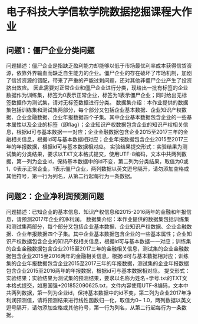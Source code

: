 # 电子科技大学信软学院数据挖掘课程大作业

## 问题1：僵尸企业分类问题
问题描述：僵尸企业是指缺乏盈利能力却能够以低于市场最优利率成本获得信贷资源，依靠外界输血而缺乏自生能力的企业。僵尸企业的存在破坏了市场机制，加剧了信贷资源的错配，带来了严重的产能过剩问题，还对其他非僵尸企业产生了投资挤出效应。 因此需要对正常企业和僵尸企业进行分类，现给出一批有标签的企业数据作为训练集，标签为0表示正常企业，标签为1表示僵尸企业；同时给出无标签数据作为测试集，请对无标签数据进行分类。
数据集介绍：本作业提供的数据集包括训练集和测试集两部分，每个部分又包括企业基本数据、企业知识产权数据、企业金融数据、企业年报数据四个子集。其中企业基本数据包含企业的一些基本属性以及企业的标签（即flag）；企业知识产权数据包含企业的知识产权相关信息，根据id可与基本数据一一对应；企业金融数据包含企业2015至2017三年的金融相关信息，根据id可与基本数据相对应；企业年报数据包含企业2015至2017三年的年报数据，根据id可与基本数据相对应。
实验结果提交形式：实验结果为测试集的分类结果，要求以TXT文本格式提交，使用UTF-8编码，文本中共两列数据，第一列为企业id，保持基本数据中的id不变，第二列为分类结果，取值为0或 1，0表示正常企业，1表示僵尸企业，两列数据以英文逗号隔开，请勿添加空格或其他符号，第一行为列名，从第二行起每行为一条数据。

## 问题2：企业净利润预测问题
问题描述：已知企业的基本信息、知识产权信息和2015-2016两年的金融和年报信息，请预测2017年企业的净利润。
数据集介绍：本作业提供的数据集包括训练集和测试集两部分，每个部分又包括企业基本数据、企业知识产权数据、企业金融数据、企业年报数据四个子集。其中企业基本数据包含企业的一些基本属性；企业知识产权数据包含企业的知识产权相关信息，根据id可与基本数据一一对应；训练集的企业金融数据包含企业2015至2017三年的金融相关信息，测试集的企业金融数据包含企业2015至2016两年的金融相关信息，根据id可与基本数据相对应；训练集的企业年报数据包含企业2015至2017三年的年报数据，测试集的企业年报数据包含企业2015至2016两年的年报数据，根据id可与基本数据相对应。
提交形式：实验结果；实验结果为测试集的预测结果，要求以名称为姓名+学号.txt的TXT文本格式提交，如惠国强+201852090625.txt，文件内容使用UTF-8编码，文本中共两列数据，第一列为企业id，保持基本数据中的id不变，第二列为企业2017年净利润预测值，请将预测结果进行线性函数归一化，取值为0~ 1.0，两列数据以英文逗号隔开，请勿添加空格或其他符号，第一行为列名，从第二行起每行为一条数据。
